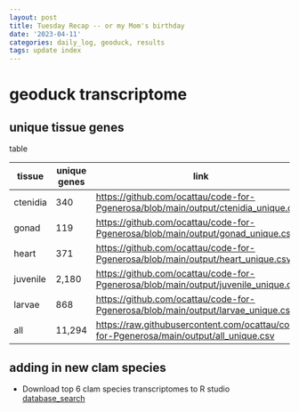 ```yaml
---
layout: post
title: Tuesday Recap -- or my Mom's birthday
date: '2023-04-11'
categories: daily_log, geoduck, results
tags: update index 
---
```


# geoduck transcriptome 

## unique tissue genes
 
 table

| **tissue** | **unique genes** | **link**                                                                                |
|------------|------------------|-----------------------------------------------------------------------------------------|
| ctenidia   | 340              | https://github.com/ocattau/code-for-Pgenerosa/blob/main/output/ctenidia_unique.csv      |
| gonad      | 119              | https://github.com/ocattau/code-for-Pgenerosa/blob/main/output/gonad_unique.csv         |
| heart      | 371              | https://github.com/ocattau/code-for-Pgenerosa/blob/main/output/heart_unique.csv         |
| juvenile   | 2,180            | https://github.com/ocattau/code-for-Pgenerosa/blob/main/output/juvenile_unique.csv      |
| larvae     | 868              | https://github.com/ocattau/code-for-Pgenerosa/blob/main/output/larvae_unique.csv        |
| all        | 11,294           | https://raw.githubusercontent.com/ocattau/code-for-Pgenerosa/main/output/all_unique.csv |

## adding in new clam species 

- Download top 6 clam species transcriptomes to R studio
[database_search](https://www.ncbi.nlm.nih.gov/data-hub/genome/?taxon=2291877,120570,31201,6596,120566,129788)
